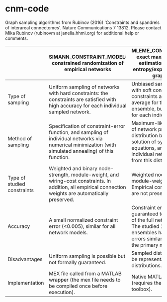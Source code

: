 # cnm-code

Graph sampling algorithms from Rubinov (2016) 'Constraints and spandrels of interareal connectomes'. Nature Communications 7 13812. Please contact Mika Rubinov (rubinovm at janelia.hhmi.org) for additional help or comments.

|                             | SIMANN_CONSTRAINT_MODEL: constrained randomization of empirical networks                                                                                  | MLEME_CONSTRAINT_MODEL: exact maximum-likelihood estimation of maximum-entropy/exponential random-graph models                                                                                      |
|-----------------------------|-----------------------------------------------------------------------------------------------------------------------------------------------------------|-------------------------------------------------------------------------------------------------------------------------------------------------------------------------------------------------|
| Type of sampling            | Uniform sampling of networks with hard constraints: the constraints are satisfied with high accuracy for each individual sampled network.                 | Unbiased sampling of networks with soft constraints: the constraints are satisfied on average for the network ensemble, but not, in general, for each individual network.                       |
| Method of sampling          | Specification of constraint-error function, and sampling of individual networks via numerical minimization (with simulated annealing) of this function.   | Maximum-likelihood estimation of network probability distribution by numerical solution of systems of nonlinear equations, and sampling of individual networks directly from this distribution. |
| Type of studied constraints | Weighted and binary node-strength, module-weight, and wiring-cost constraints. In addition, all empirical connection weights are automatically preserved. | Weighted node-strength and module-weight constraints. Empirical connection weights are not preserved.                                                                                           |
| Accuracy                    | A small normalized constraint error (<0.005), similar for all network models.                                                                             | Constraint errors are guaranteed to vanish in the limit of the full network ensemble. The studied 1,000-network ensembles had constraint errors similar in magnitude to the primary method.     |
| Disadvantages               | Uniform sampling is possible but not formally guaranteed.                                                                                                 | Sampled distributions may not be representative of target distributions.                                                                                                                        |
| Implementation              | MEX file called from a MATLAB wrapper (the mex file needs to be compiled once before execution).                                                          | Native MATLAB implementation (requires the optimization toolbox).                                                                                                                               |